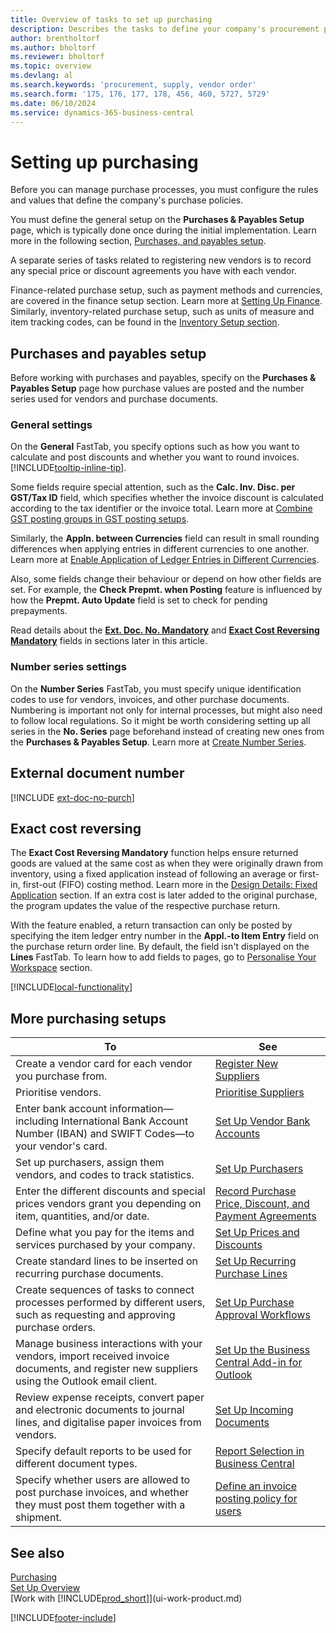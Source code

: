 ```yaml
---
title: Overview of tasks to set up purchasing
description: Describes the tasks to define your company's procurement policies and set up your purchasing processes.
author: brentholtorf
ms.author: bholtorf
ms.reviewer: bholtorf
ms.topic: overview
ms.devlang: al
ms.search.keywords: 'procurement, supply, vendor order'
ms.search.form: '175, 176, 177, 178, 456, 460, 5727, 5729'
ms.date: 06/10/2024
ms.service: dynamics-365-business-central
---
```

# <a name="setting-up-purchasing"></a>Setting up purchasing

Before you can manage purchase processes, you must configure the rules and values that define the company's purchase policies.

You must define the general setup on the **Purchases & Payables Setup** page, which is typically done once during the initial implementation. Learn more in the following section, [Purchases, and payables setup](#purchases-and-payables-setup).

A separate series of tasks related to registering new vendors is to record any special price or discount agreements you have with each vendor.

Finance-related purchase setup, such as payment methods and currencies, are covered in the finance setup section. Learn more at [Setting Up Finance](finance-setup-finance.md). Similarly, inventory-related purchase setup, such as units of measure and item tracking codes, can be found in the [Inventory Setup section](inventory-setup-inventory.md).

## <a name="purchases-and-payables-setup"></a>Purchases and payables setup

Before working with purchases and payables, specify on the **Purchases & Payables Setup** page how purchase values are posted and the number series used for vendors and purchase documents.

### <a name="general-settings"></a>General settings

On the **General** FastTab, you specify options such as how you want to calculate and post discounts and whether you want to round invoices. [!INCLUDE[tooltip-inline-tip](includes/tooltip-inline-tip_md.md)].

Some fields require special attention, such as the **Calc. Inv. Disc. per GST/Tax ID** field, which specifies whether the invoice discount is calculated according to the tax identifier or the invoice total. Learn more at [Combine GST posting groups in GST posting setups](finance-setup-vat.md#combine-vat-posting-groups-in-vat-posting-setups).

Similarly, the **Appln. between Currencies** field can result in small rounding differences when applying entries in different currencies to one another. Learn more at [Enable Application of Ledger Entries in Different Currencies](finance-how-enable-application-ledger-entries-different-currencies.md).

Also, some fields change their behaviour or depend on how other fields are set. For example, the **Check Prepmt. when Posting** feature is influenced by how the **Prepmt. Auto Update** field is set to check for pending prepayments.

Read details about the [**Ext. Doc. No. Mandatory**](#external-document-number) and [**Exact Cost Reversing Mandatory**](#exact-cost-reversing) fields in sections later in this article.

### <a name="number-series-settings"></a>Number series settings

On the **Number Series** FastTab, you must specify unique identification codes to use for vendors, invoices, and other purchase documents. Numbering is important not only for internal processes, but might also need to follow local regulations. So it might be worth considering setting up all series in the **No. Series** page beforehand instead of creating new ones from the **Purchases & Payables Setup**. Learn more at [Create Number Series](ui-create-number-series.md).

## <a name="external-document-number"></a>External document number

[!INCLUDE [ext-doc-no-purch](includes/ext-doc-no-purch.md)]

## <a name="exact-cost-reversing"></a>Exact cost reversing

The **Exact Cost Reversing Mandatory** function helps ensure returned goods are valued at the same cost as when they were originally drawn from inventory, using a fixed application instead of following an average or first-in, first-out (FIFO) costing method. Learn more in the [Design Details: Fixed Application](design-details-item-application.md#fixed-application) section. If an extra cost is later added to the original purchase, the program updates the value of the respective purchase return.

With the feature enabled, a return transaction can only be posted by specifying the item ledger entry number in the **Appl.-to Item Entry** field on the purchase return order line. By default, the field isn't displayed on the **Lines** FastTab. To learn how to add fields to pages, go to [Personalise Your Workspace](ui-personalization-user.md#start-personalizing-by-using-the-personalization-mode) section.

[!INCLUDE[local-functionality](includes/local-functionality.md)]

## <a name="more-purchasing-setups"></a>More purchasing setups

| To | See |
| --- | --- |
| Create a vendor card for each vendor you purchase from. |[Register New Suppliers](purchasing-how-register-new-vendors.md) |
| Prioritise vendors. |[Prioritise Suppliers](purchasing-how-prioritize-vendors.md) |
| Enter bank account information&mdash;including International Bank Account Number (IBAN) and SWIFT Codes&mdash;to your vendor's card. | [Set Up Vendor Bank Accounts](purchasing-how-set-up-vendors-bank-accounts.md) |
| Set up purchasers, assign them vendors, and codes to track statistics. |[Set Up Purchasers](purchasing-how-setup-purchasers.md) |
| Enter the different discounts and special prices vendors grant you depending on item, quantities, and/or date. |[Record Purchase Price, Discount, and Payment Agreements](purchasing-how-record-purchase-price-discount-payment-agreements.md) |
| Define what you pay for the items and services purchased by your company.  | [Set Up Prices and Discounts](across-prices-and-discounts.md) |
| Create standard lines to be inserted on recurring purchase documents. | [Set Up Recurring Purchase Lines](purchasing-how-work-recurring-purchase-lines.md) |
| Create sequences of tasks to connect processes performed by different users, such as requesting and approving purchase orders. | [Set Up Purchase Approval Workflows](across-set-up-workflows.md) |
| Manage business interactions with your vendors, import received invoice documents, and register new suppliers using the Outlook email client. | [Set Up the Business Central Add-in for Outlook](admin-outlook.md) |
| Review expense receipts, convert paper and electronic documents to journal lines, and digitalise paper invoices from vendors. | [Set Up Incoming Documents](across-how-setup-income-documents.md) |
| Specify default reports to be used for different document types. |[Report Selection in Business Central](across-report-selections.md)|
|Specify whether users are allowed to post purchase invoices, and whether they must post them together with a shipment. |[Define an invoice posting policy for users](admin-setup-invoice-posting-policy.md)|

## <a name="see-also"></a>See also

[Purchasing](purchasing-manage-purchasing.md)  
[Set Up Overview](setup.md)  
[Work with [!INCLUDE[prod_short](includes/prod_short.md)]](ui-work-product.md)

[!INCLUDE[footer-include](includes/footer-banner.md)]
